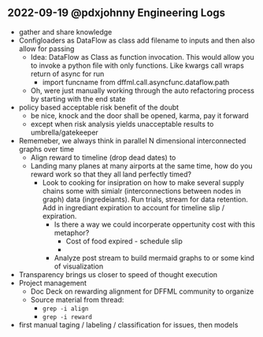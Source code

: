 ## 2022-09-19 @pdxjohnny Engineering Logs

- gather and share knowledge
- Configloaders as DataFlow as class add filename to inputs and then also allow for passing 
  - Idea: DataFlow as Class as function invocation. This would allow you to invoke a python file with only functions. Like kwargs call wraps return of async for run
    - import funcname from dffml.call.asyncfunc.dataflow.path
  - Oh, were just manually working through the auto refactoring process by starting with the end state
- policy based acceptable risk benefit of the doubt
  - be nice, knock and the door shall be opened, karma, pay it forward
  - except when risk analysis yields unacceptable results to umbrella/gatekeeper 
- Rememeber, we always think in parallel N dimensional interconnected graphs over time
  - Align reward to timeline (drop dead dates) to 
  - Landing many planes at many airports at the same time, how do you reward work so that they all land perfectly timed?
    - Look to cooking for insipration on how to make several supply chains some with simialr (interconnections between nodes in graph) data (ingredeiants). Run trials, stream for data retention. Add in ingrediant expiration to account for timeline slip / expiration.
        - Is there a way we could incorperate oppertunity cost with this metaphor?
          - Cost of food expired - schedule slip
          - 
      - Analyze post stream to build mermaid graphs to or some kind of visualization
- Transparency brings us closer to speed of thought execution
- Project management
  - Doc Deck on rewarding alignment for DFFML community to organize
  - Source material from thread:
    - `grep -i align`
    - `grep -i reward`
- first manual taging / labeling / classification for issues, then models